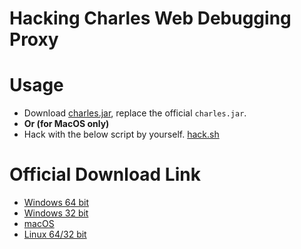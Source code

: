 # Hacking Charles Web Debugging Proxy

# Usage

- Download [charles.jar](charles.jar), replace the official `charles.jar`.
- **Or (for MacOS only)**
- Hack with the below script by yourself. [hack.sh](hack.sh)

# Official Download Link

- [Windows 64 bit](https://www.charlesproxy.com/assets/release/4.1.4/charles-proxy-4.1.4-win64.msi)
- [Windows 32 bit](https://www.charlesproxy.com/assets/release/4.1.4/charles-proxy-4.1.4-win32.msi)
- [macOS](https://www.charlesproxy.com/assets/release/4.1.4/charles-proxy-4.1.4.dmg)
- [Linux 64/32 bit](https://www.charlesproxy.com/assets/release/4.1.4/charles-proxy-4.1.4.tar.gz)
